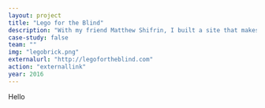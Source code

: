 ```yaml
---
layout: project
title: "Lego for the Blind"
description: "With my friend Matthew Shifrin, I built a site that makes Lego accessible for the blind and visually impaired. The project was featured on Braincraft and covered by Popular Science."
case-study: false
team: ""
img: "legobrick.png"
externalurl: "http://legofortheblind.com"
action: "externallink"
year: 2016
---
```


Hello